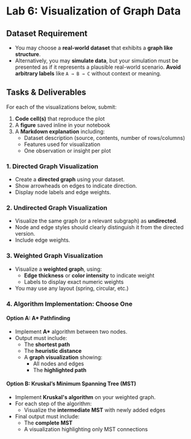 # Lab 6: Visualization of Graph Data

## Dataset Requirement

- You may choose a **real-world dataset** that exhibits a **graph like structure**.
- Alternatively, you may **simulate data**, but your simulation must be presented as if it represents a plausible real-world scenario. **Avoid arbitrary labels** like `A → B → C` without context or meaning.

## Tasks & Deliverables

For each of the visualizations below, submit:

1. **Code cell(s)** that reproduce the plot
2. A **figure** saved inline in your notebook
3. A **Markdown explanation** including:
   - Dataset description (source, contents, number of rows/columns)
   - Features used for visualization
   - One observation or insight per plot

### 1. Directed Graph Visualization

- Create a **directed graph** using your dataset.
- Show arrowheads on edges to indicate direction.
- Display node labels and edge weights.

### 2. Undirected Graph Visualization

- Visualize the same graph (or a relevant subgraph) as **undirected**.
- Node and edge styles should clearly distinguish it from the directed version.
- Include edge weights.

### 3. Weighted Graph Visualization

- Visualize a **weighted graph**, using:
  - **Edge thickness** or **color intensity** to indicate weight
  - Labels to display exact numeric weights
- You may use any layout (spring, circular, etc.)

### 4. Algorithm Implementation: Choose One

#### Option A: A\* Pathfinding

- Implement **A\*** algorithm between two nodes.
- Output must include:
  - The **shortest path**
  - The **heuristic distance**
  - A **graph visualization** showing:
    - All nodes and edges
    - The **highlighted path**

#### Option B: Kruskal’s Minimum Spanning Tree (MST)

- Implement **Kruskal's algorithm** on your weighted graph.
- For each step of the algorithm:
  - Visualize the **intermediate MST** with newly added edges
- Final output must include:
  - The **complete MST**
  - A visualization highlighting only MST connections
